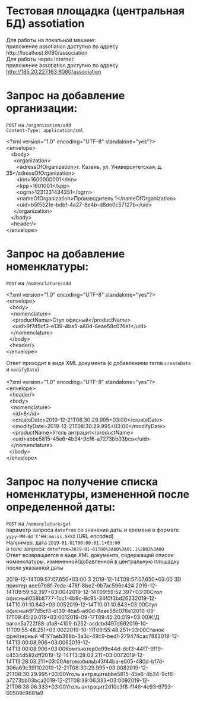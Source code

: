 Тестовая площадка (центральная БД) assotiation
==============================

Для работы на локальной машине:
<br/>
приложение assotiation доступно по адресу http://localhost:8080/association
<br/>
Для работы через Internet:
<br/>
приложение assotiation доступно по адресу http://185.20.227.163:8080/association
<br/>


Запрос на добавление организации:
==============================
`POST` на `/organization/add`
<br/>
`Content-Type: application/xml`
<br/>


&lt;?xml version="1.0" encoding="UTF-8" standalone="yes"?&gt;<br/>
&lt;envelope&gt;<br/>
&nbsp;&nbsp;    &lt;body&gt;<br/>
&nbsp;&nbsp;&nbsp;&nbsp;        &lt;organization&gt;<br/>
&nbsp;&nbsp;&nbsp;&nbsp;&nbsp;&nbsp;            &lt;adressOfOrganization&gt;г. Казань, ул. Университетская, д. 35&lt;/adressOfOrganization&gt;<br/>
&nbsp;&nbsp;&nbsp;&nbsp;&nbsp;&nbsp;            &lt;inn&gt;1600000001&lt;/inn&gt;<br/>
&nbsp;&nbsp;&nbsp;&nbsp;&nbsp;&nbsp;            &lt;kpp&gt;1601001&lt;/kpp&gt;<br/>
&nbsp;&nbsp;&nbsp;&nbsp;&nbsp;&nbsp;            &lt;ogrn&gt;1231231434351&lt;/ogrn&gt;<br/>
&nbsp;&nbsp;&nbsp;&nbsp;&nbsp;&nbsp;            &lt;nameOfOrganization&gt;Производитель 1&lt;/nameOfOrganization&gt;<br/>
&nbsp;&nbsp;&nbsp;&nbsp;&nbsp;&nbsp;            &lt;uid&gt;b5f5521e-bdbf-4a27-8e4b-d8de0c57127b&lt;/uid&gt;<br/>
&nbsp;&nbsp;&nbsp;&nbsp;        &lt;/organization&gt;<br/>
&nbsp;&nbsp;    &lt;/body&gt;<br/>
&nbsp;&nbsp;    &lt;header/&gt;<br/>
&lt;/envelope&gt;<br/>

Запрос на добавление номенклатуры:
==============================
`POST` на `/nomenclature/add`
<br/>

&lt;?xml version="1.0" encoding="UTF-8" standalone="yes"?&gt;<br/>
&lt;envelope&gt;<br/>
&nbsp;    &lt;body&gt;<br/>
&nbsp;&nbsp;        &lt;nomenclature&gt;<br/>
&nbsp;&nbsp;&nbsp;            &lt;productName&gt;Стул офисный&lt;/productName&gt;<br/>
&nbsp;&nbsp;&nbsp;            &lt;uid&gt;9f7d5cf3-e139-4ba5-a60d-8eae58c076e1&lt;/uid&gt;<br/>
&nbsp;&nbsp;        &lt;/nomenclature&gt;<br/>
&nbsp;    &lt;/body&gt;<br/>
&nbsp;    &lt;header/&gt;<br/>
&lt;/envelope&gt;<br/>

Ответ приходит в виде XML документа (с добавлением тегов `createDate` и `modifyDate`)<br/>
<br/>
&lt;?xml version="1.0" encoding="UTF-8" standalone="yes"?&gt;<br/>
&lt;envelope&gt;<br/>
&nbsp;	&lt;header/&gt;<br/>
&nbsp;	&lt;body&gt;<br/>
&nbsp;&nbsp;		&lt;nomenclature&gt;<br/>
&nbsp;&nbsp;&nbsp;			&lt;id&gt;8&lt;/id&gt;<br/>
&nbsp;&nbsp;&nbsp;			&lt;createDate&gt;2019-12-21T08:30:29.995+03:00&lt;/createDate&gt;<br/>
&nbsp;&nbsp;&nbsp;			&lt;modifyDate&gt;2019-12-21T08:30:29.995+03:00&lt;/modifyDate&gt;<br/>
&nbsp;&nbsp;&nbsp;			&lt;productName&gt;Уголь антрацит&lt;/productName&gt;<br/>
&nbsp;&nbsp;&nbsp;			&lt;uid&gt;abbe5815-45e6-4b34-9cf6-a7273bb03bca&lt;/uid&gt;<br/>
&nbsp;&nbsp;		&lt;/nomenclature&gt;<br/>
&nbsp;	&lt;/body&gt;<br/>
&lt;/envelope&gt;<br/>

Запрос на получение списка номенклатуры, измененной после определенной даты:
==============================
`POST` на `/nomenclature/get`
<br/>
параметр запроса `datefrom` со значение даты и времени в формате `yyyy-MM-dd'T'HH:mm:ss.SXXX` (URL encoded)
<br/>
Например, дата `2019-01-01T00:00:01.1+03:00` <br/>
в теле запроса: `datefrom=2019-01-01T00%3A00%3A01.1%2B03%3A00`
<br/>
Ответ возвращается в виде XML документа, содержащий список номенклатуры, измененной/добавленной в центральную площадку после указанной даты
<br/>
<?xml version="1.0" encoding="UTF-8" standalone="yes"?>
<envelope>
	<body>
		<nomenclatures>
			<nomenclature>
				<createDate>2019-12-14T09:57:07.650+03:00</createDate>
				<id>3</id>
				<modifyDate>2019-12-14T09:57:07.650+03:00</modifyDate>
				<productName>3D принтер</productName>
				<uid>aee07b8f-7eda-478f-8be2-9b7ac596c424</uid>
			</nomenclature>
			<nomenclature>
				<createDate>2019-12-14T09:59:52.397+03:00</createDate><id>4</id><modifyDate>2019-12-14T09:59:52.397+03:00</modifyDate><productName>Стол офисный</productName><uid>058b8777-1bc1-4b9c-8c95-34f0f3bd2623</uid></nomenclature><nomenclature><createDate>2019-12-14T10:01:10.843+03:00</createDate><id>5</id><modifyDate>2019-12-14T10:01:10.843+03:00</modifyDate><productName>Стул офисный</productName><uid>9f7d5cf3-e139-4ba5-a60d-8eae58c076e1</uid></nomenclature><nomenclature><createDate>2019-09-17T09:45:20.019+03:00</createDate><id>1</id><modifyDate>2019-09-17T09:45:20.019+03:00</modifyDate><productName>Ж/Д вагон</productName><uid>5a722f88-a1a8-4109-b252-acdcbd497d69</uid></nomenclature><nomenclature><createDate>2019-10-11T09:55:48.251+03:00</createDate><id>2</id><modifyDate>2019-10-11T09:55:48.251+03:00</modifyDate><productName>Станок фрейзерный ЧПУ</productName><uid>7aeb398b-3a3c-49c9-bed1-279474cac788</uid></nomenclature><nomenclature><createDate>2019-12-14T13:00:08.906+03:00</createDate><id>6</id><modifyDate>2019-12-14T13:00:08.906+03:00</modifyDate><productName>Компьютер</productName><uid>0e99c44d-dcf3-44f7-9f19-c4534d582dff</uid></nomenclature><nomenclature><createDate>2019-12-14T13:28:03.211+03:00</createDate><id>7</id><modifyDate>2019-12-14T13:28:03.211+03:00</modifyDate><productName>Автомобиль</productName><uid>b43f44ba-e005-480d-bf7d-306a69c39f10</uid></nomenclature><nomenclature><createDate>2019-12-21T08:30:29.995+03:00</createDate><id>8</id><modifyDate>2019-12-21T08:30:29.995+03:00</modifyDate><productName>Уголь антрацит</productName><uid>abbe5815-45e6-4b34-9cf6-a7273bb03bca</uid></nomenclature><nomenclature><createDate>2019-12-21T08:38:06.333+03:00</createDate><id>9</id><modifyDate>2019-12-21T08:38:06.333+03:00</modifyDate><productName>Уголь антрацит</productName><uid>2d10c3f8-f146-4c93-9793-60509c9681a9</uid></nomenclature></nomenclatures>
	</body>
</envelope>


